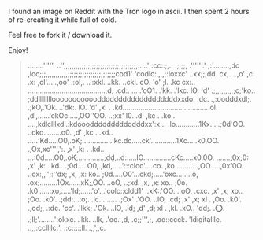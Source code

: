 I found an image on Reddit with the Tron logo in ascii. I then spent 2 hours of re-creating it while full of cold.

Feel free to fork it / download it.

Enjoy!



>........'''''.      ..'',,,,,,,,,;;;;;;;;;;;;;;;;;;;;;;;;;;,..                ..';:cc::;,..           .;;;;,                   .''''''.'
>,:'........,dc    ,loc;;;,,,,,,,,,,,;;;;;;;;;;;;;;;;;;;;;;;cod1'           'codlc:,,,,;:loxxc'      ..xx;;;dd.                 cx,....,o'
>,c.        .x:  ,ol'...                                      .,oo'      .:ol,.           ..':xkl.   ..kk. ..ckl.               cO.    'o'
>;l.        .kc cx:..     .......................................;d,   .cd:.        ...       .'oO1. .'kk.   .'lkc.             lO.    'd'
>.;,,,,,,,,;;c;'ko..   ;ddllllllllooooooooooodddddddddddddddddddxxdo. .dc.     .,:oodddxdl;.    .;kO,.'Ok.    ..'dk:.           lO.    'd'
>              ,x: .   .kd............................................ol.     ,dl,......'ckOc.....,OO''OO.      ..;xx'          l0.    .d'
>              ,kc .   .ko..   ....,kdlclllxd'.:kdooodddddddddddddxx':x...  .lo............1Kx.....;0d'OO.        ..cko. .......o0.    ,d'
>              ,kc .   .kd..  .....:Kd.....O0,.oK;...............:kc.dc.....ck'.............1Xc.....k0,OO.          .,Ox,xc'''',':.    ,x'
>              ,k: .   .kd..    ...:0d.....O0,.oK;.............;dd,..d:.....lO..............cKc.....x0,0O.    .......;0x;0:            ,x'
>              ,k: .    kd..      .;0d.....O0,.,kd,.....':::cloc'....co.    ,ko............,OO.....,0x'0O.  ..ox:,,'';:''dx;           ,x,
>              ,x:      ko..       ;0d.....O0'...ckd;.....'oxc........o,     .ox;.........1Ox......xK;,OO.  ..oO,       ..;xd.         ,x,
>              ,x:      xo..       ;0o.   .k0'.....:xo,.....'ld;......'o'.    .'colc::cldd1'    ..xK:.'OO.  ..oO,          .cxc.       ,x'
>              ,x;      xo..       ;Oo.   .k0'.     .;dd;.    .:o;.    .lc.       .......      .;Ox' .'OO.  ..lO,            .cd;      ,x'
>              ,x;      xl .       ,Oo.   .k0'.       .,od;,    .:dc.    'cc'.              .'lkk;   .'Ok.  ..lO,              .ld;    ,d'
>              ,d;      xl .       ,kl.   .xO..          'dd;.    .:o:.    .;ll;'........':okxc.     .'kk.  ..lk,               .'oo.  ,d,
>              .c;;''',;,          .oo::cccl:.             'ldigitalllc.      ..,;:ccllllc:'.         .:c:::::ll.                 .,,',,c.